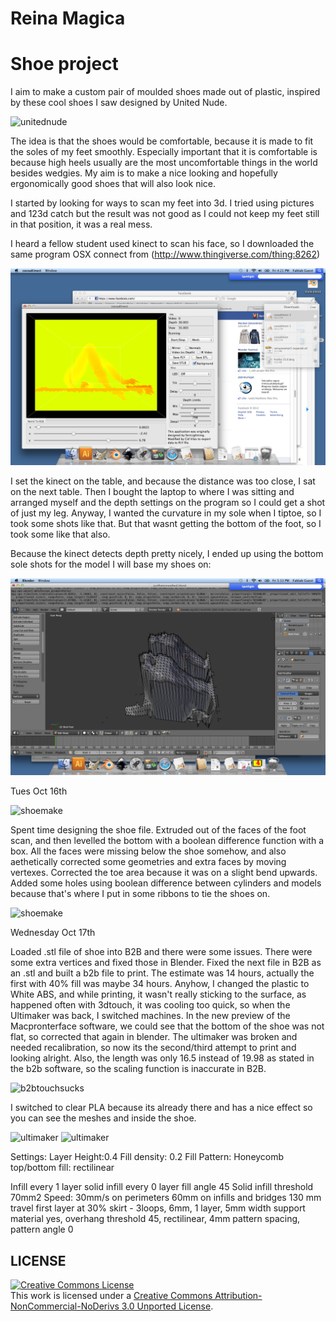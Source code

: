 # Reina Magica
# Shoe project

I aim to make a custom pair of moulded shoes made out of plastic, inspired by these cool shoes I saw designed by United Nude.

![unitednude](http://uk.dutchdesigninchina.com/wp-content/uploads/United-Nude-2-240x240.jpg)

The idea is that the shoes would be comfortable, because it is made to fit the soles of my feet smoothly.  Especially important that it is comfortable is because high heels usually are the most uncomfortable things in the world besides wedgies.  My aim is to make a nice looking and hopefully ergonomically good shoes that will also look nice.

I started by looking for ways to scan my feet into 3d.  I tried using pictures and 123d catch but the result was not good as I could not keep my feet still in that position, it was a real mess.

I heard a fellow student used kinect to scan his face, so I downloaded the same program OSX connect from (http://www.thingiverse.com/thing:8262)

![kinect](https://github.com/DigitalFabricationStudio/Project_0.2/blob/master/reina.magica/shoes/screenshotkinect.png)

I set the kinect on the table, and because the distance was too close, I sat on the next table.  Then I bought the laptop to where I was sitting and arranged myself and the depth settings on the program so I could get a shot of just my leg.  Anyway, I wanted the curvature in my sole when I tiptoe, so I took some shots like that.  But that wasnt getting the bottom of the foot, so I took some like that also.

Because the kinect detects depth pretty nicely, I ended up using the bottom sole shots for the model I will base my shoes on:

![feet](https://github.com/DigitalFabricationStudio/Project_0.2/blob/master/reina.magica/shoes/screenshotfeet.png)


Tues Oct 16th

![shoemake](https://www.dropbox.com/s/6djmtwziqbv3c3u/Screen%20shot%202012-10-16%20at%203.18.49%20PM.png)

Spent time designing the shoe file.  Extruded out of the faces of the foot scan, and then levelled the bottom with a boolean difference function with a box.  All the faces were missing below the shoe somehow, and also aethetically corrected some geometries and extra faces by moving vertexes.  Corrected the toe area because it was on a slight bend upwards.  Added some holes using boolean difference between cylinders and models because that's where I put in some ribbons to tie the shoes on.

![shoemake](https://www.dropbox.com/s/adhaf34va63823h/Screen%20shot%202012-10-16%20at%204.36.52%20PM.png)

Wednesday Oct 17th

Loaded .stl file of shoe into B2B and there were some issues.  There were some extra vertices and fixed those in Blender.  Fixed the next file in B2B as an .stl and built a b2b file to print.  The estimate was 14 hours, actually the first with 40% fill was maybe 34 hours.  Anyhow, I changed the plastic to White ABS, and while printing, it wasn't really sticking to the surface, as happened often with 3dtouch, it was cooling too quick, so when the Ultimaker was back, I switched machines. In the new preview of the Macpronterface software, we could see that the bottom of the shoe was not flat, so corrected that again in blender.  The ultimaker was broken and needed recalibration, so now its the second/third attempt to print and looking alright. Also, the length was only 16.5 instead of 19.98 as stated in the b2b software, so the scaling function is inaccurate in B2B. 


![b2btouchsucks](http://farm9.staticflickr.com/8193/8096917823_82ee505c57_z.jpg)

I switched to clear PLA because its already there and has a nice effect so you can see the meshes and inside the shoe.

![ultimaker](http://farm9.staticflickr.com/8193/8096917105_a7ae74c27c_z.jpg)
![ultimaker](http://farm9.staticflickr.com/8052/8097102107_83c081ebdf_c.jpg)


Settings:
Layer Height:0.4
Fill density: 0.2
Fill Pattern: Honeycomb
top/bottom fill: rectilinear

Infill every 1 layer
solid infill every 0 layer
fill angle 45
Solid infill threshold 70mm2
Speed: 30mm/s on perimeters
60mm on infills and bridges
130 mm travel
first layer at 30%
skirt  - 3loops, 6mm, 1 layer, 5mm width
support material yes, overhang threshold 45, rectilinear, 4mm pattern spacing, pattern angle 0


## LICENSE
<a rel="license" href="http://creativecommons.org/licenses/by-nc-nd/3.0/deed.en_US"><img alt="Creative Commons License" style="border-width:0" src="http://i.creativecommons.org/l/by-nc-nd/3.0/88x31.png" /></a><br />This work is licensed under a <a rel="license" href="http://creativecommons.org/licenses/by-nc-nd/3.0/deed.en_US">Creative Commons Attribution-NonCommercial-NoDerivs 3.0 Unported License</a>.